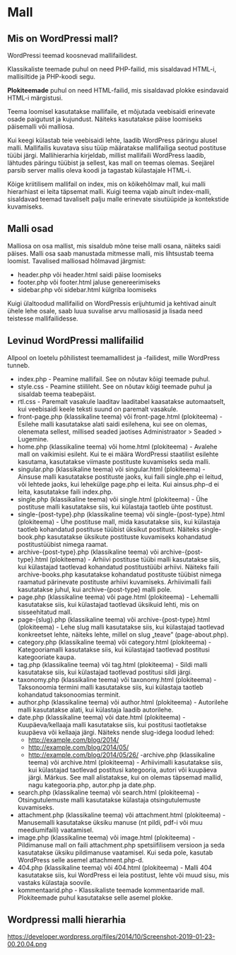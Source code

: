 # Mall

## Mis on WordPressi mall?

WordPressi teemad koosnevad mallifailidest.

Klassikaliste teemade puhul on need PHP-failid, mis sisaldavad HTML-i, mallisiltide ja PHP-koodi segu.

**Plokiteemade** puhul on need HTML-failid, mis sisaldavad plokke esindavaid HTML-i märgistusi.

Teema loomisel kasutatakse mallifaile, et mõjutada veebisaidi erinevate osade paigutust ja kujundust. Näiteks kasutatakse päise loomiseks päisemalli või malliosa.

Kui keegi külastab teie veebisaidi lehte, laadib WordPress päringu alusel malli. Mallifailis kuvatava sisu tüüp määratakse mallifailiga seotud postituse tüübi järgi. Mallihierarhia kirjeldab, millist mallifaili WordPress laadib, lähtudes päringu tüübist ja sellest, kas mall on teemas olemas. Seejärel parsib server mallis oleva koodi ja tagastab külastajale HTML-i.

Kõige kriitilisem mallifail on index, mis on kõikehõlmav mall, kui malli hierarhiast ei leita täpsemat malli. Kuigi teema vajab ainult index-malli, sisaldavad teemad tavaliselt palju malle erinevate sisutüüpide ja kontekstide kuvamiseks.

## Malli osad

Malliosa on osa mallist, mis sisaldub mõne teise malli osana, näiteks saidi päises. Malli osa saab manustada mitmesse malli, mis lihtsustab teema loomist. Tavalised malliosad hõlmavad järgmist:
- header.php või header.html saidi päise loomiseks
- footer.php või footer.html jaluse genereerimiseks
- sidebar.php või sidebar.html külgriba loomiseks

Kuigi ülaltoodud mallifailid on WordPressis erijuhtumid ja kehtivad ainult ühele lehe osale, saab luua suvalise arvu malliosasid ja lisada need teistesse mallifailidesse.

## Levinud WordPressi mallifailid

Allpool on loetelu põhilistest teemamallidest ja -failidest, mille WordPress tunneb.

- index.php - Peamine mallifail. See on nõutav kõigi teemade puhul.
- style.css - Peamine stiilileht. See on nõutav kõigi teemade puhul ja sisaldab teema teabepäist.
- rtl.css - Paremalt vasakule laaditav laaditabel kaasatakse automaatselt, kui veebisaidi keele teksti suund on paremalt vasakule.
- front-page.php (klassikaline teema) või front-page.html (plokiteema) - Esilehe malli kasutatakse alati saidi esilehena, kui see on olemas, olenemata sellest, millised seaded jaotises Administraator > Seaded > Lugemine.
- home.php (klassikaline teema) või home.html (plokiteema) - Avalehe mall on vaikimisi esileht. Kui te ei määra WordPressi staatilist esilehte kasutama, kasutatakse viimaste postituste kuvamiseks seda malli.
- singular.php (klassikaline teema) või singular.html (plokiteema) - Ainsuse malli kasutatakse postituste jaoks, kui faili single.php ei leitud, või lehtede jaoks, kui lehekülge page.php ei leita. Kui ainsus.php-d ei leita, kasutatakse faili index.php.
- single.php (klassikaline teema) või single.html (plokiteema) - Ühe postituse malli kasutatakse siis, kui külastaja taotleb ühte postitust.
- single-{post-type}.php (klassikaline teema) või single-{post-type}.html (plokiteema) - Ühe postituse mall, mida kasutatakse siis, kui külastaja taotleb kohandatud postituse tüübist üksikut postitust. Näiteks single-book.php kasutatakse üksikute postituste kuvamiseks kohandatud postitustüübist nimega raamat.
- archive-{post-type}.php (klassikaline teema) või archive-{post-type}.html (plokiteema) - Arhiivi postituse tüübi malli kasutatakse siis, kui külastajad taotlevad kohandatud postitustüübi arhiivi. Näiteks faili archive-books.php kasutatakse kohandatud postituste tüübist nimega raamatud pärinevate postituste arhiivi kuvamiseks. Arhiivimalli faili kasutatakse juhul, kui archive-{post-type} malli pole.
- page.php (klassikaline teema) või page.html (plokiteema) - Lehemalli kasutatakse siis, kui külastajad taotlevad üksikuid lehti, mis on sisseehitatud mall.
- page-{slug}.php (klassikaline teema) või archive-{post-type}.html (plokiteema) - Lehe slug malli kasutatakse siis, kui külastajad taotlevad konkreetset lehte, näiteks lehte, millel on slug „teave” (page-about.php).
- category.php (klassikaline teema) või category.html (plokiteema) - Kategooriamalli kasutatakse siis, kui külastajad taotlevad postitusi kategooriate kaupa.
- tag.php (klassikaline teema) või tag.html (plokiteema) - Sildi malli kasutatakse siis, kui külastajad taotlevad postitusi sildi järgi.
- taxonomy.php (klassikaline teema) või taxonomy.html (plokiteema) - Taksonoomia termini malli kasutatakse siis, kui külastaja taotleb kohandatud taksonoomias terminit.
- author.php (klassikaline teema) või author.html (plokiteema) - Autorilehe malli kasutatakse alati, kui külastaja laadib autorilehe.
- date.php (klassikaline teema) või date.html (plokiteema) - Kuupäeva/kellaaja malli kasutatakse siis, kui postitusi taotletakse kuupäeva või kellaaja järgi. Näiteks nende slug-idega loodud lehed:
  - http://example.com/blog/2014/
  - http://example.com/blog/2014/05/
  - http://example.com/blog/2014/05/26/
-archive.php (klassikaline teema) või archive.html (plokiteema) - Arhiivimalli kasutatakse siis, kui külastajad taotlevad postitusi kategooria, autori või kuupäeva järgi. Märkus. See mall alistatakse, kui on olemas täpsemad mallid, nagu kategooria.php, autor.php ja date.php.
- search.php (klassikaline teema) või search.html (plokiteema) - Otsingutulemuste malli kasutatakse külastaja otsingutulemuste kuvamiseks.
- attachment.php (klassikaline teema) või attachment.html (plokiteema) - Manusemalli kasutatakse üksiku manuse (nt pildi, pdf-i või muu meediumifaili) vaatamisel.
- image.php (klassikaline teema) või image.html (plokiteema) - Pildimanuse mall on faili attachment.php spetsiifilisem versioon ja seda kasutatakse üksiku pildimanuse vaatamisel. Kui seda pole, kasutab WordPress selle asemel attachment.php-d.
- 404.php (klassikaline teema) või 404.html (plokiteema) - Malli 404 kasutatakse siis, kui WordPress ei leia postitust, lehte või muud sisu, mis vastaks külastaja soovile.
- kommentaarid.php - Klassikaliste teemade kommentaaride mall. Plokiteemade puhul kasutatakse selle asemel plokke.

## Wordpressi malli hierarhia

https://developer.wordpress.org/files/2014/10/Screenshot-2019-01-23-00.20.04.png
